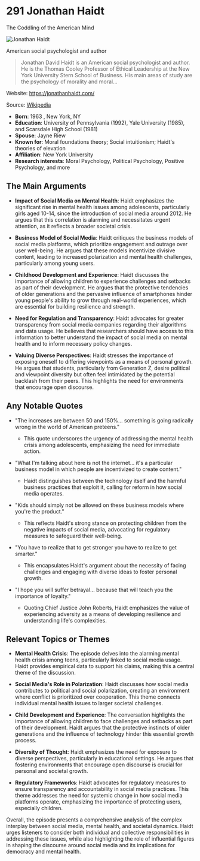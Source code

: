 # 291 Jonathan Haidt
The Coddling of the American Mind

![Jonathan Haidt](https://encrypted-tbn0.gstatic.com/images?q=tbn:ANd9GcT8KdmcRjj3nXdKxBR3Oc4xsnXKOpsQxi9GUMYNvg&s=0)

American social psychologist and author

> Jonathan David Haidt is an American social psychologist and author. He is the Thomas Cooley Professor of Ethical Leadership at the New York University Stern School of Business. His main areas of study are the psychology of morality and moral...

Website: https://jonathanhaidt.com/

Source: [Wikipedia](https://en.wikipedia.org/wiki/Jonathan_Haidt)

- **Born**: 1963 , New York, NY
- **Education**: University of Pennsylvania (1992), Yale University (1985), and Scarsdale High School (1981)
- **Spouse**: Jayne Riew
- **Known for**: Moral foundations theory; Social intuitionism; Haidt's theories of elevation
- **Affiliation**: New York University
- **Research interests**: Moral Psychology, Political Psychology, Positive Psychology, and more



## The Main Arguments

- **Impact of Social Media on Mental Health**: Haidt emphasizes the significant rise in mental health issues among adolescents, particularly girls aged 10-14, since the introduction of social media around 2012. He argues that this correlation is alarming and necessitates urgent attention, as it reflects a broader societal crisis.

- **Business Model of Social Media**: Haidt critiques the business models of social media platforms, which prioritize engagement and outrage over user well-being. He argues that these models incentivize divisive content, leading to increased polarization and mental health challenges, particularly among young users.

- **Childhood Development and Experience**: Haidt discusses the importance of allowing children to experience challenges and setbacks as part of their development. He argues that the protective tendencies of older generations and the pervasive influence of smartphones hinder young people's ability to grow through real-world experiences, which are essential for building resilience and strength.

- **Need for Regulation and Transparency**: Haidt advocates for greater transparency from social media companies regarding their algorithms and data usage. He believes that researchers should have access to this information to better understand the impact of social media on mental health and to inform necessary policy changes.

- **Valuing Diverse Perspectives**: Haidt stresses the importance of exposing oneself to differing viewpoints as a means of personal growth. He argues that students, particularly from Generation Z, desire political and viewpoint diversity but often feel intimidated by the potential backlash from their peers. This highlights the need for environments that encourage open discourse.

## Any Notable Quotes

- "The increases are between 50 and 150%... something is going radically wrong in the world of American preteens."
  - This quote underscores the urgency of addressing the mental health crisis among adolescents, emphasizing the need for immediate action.

- "What I'm talking about here is not the internet... it's a particular business model in which people are incentivized to create content."
  - Haidt distinguishes between the technology itself and the harmful business practices that exploit it, calling for reform in how social media operates.

- "Kids should simply not be allowed on these business models where you're the product."
  - This reflects Haidt's strong stance on protecting children from the negative impacts of social media, advocating for regulatory measures to safeguard their well-being.

- "You have to realize that to get stronger you have to realize to get smarter."
  - This encapsulates Haidt's argument about the necessity of facing challenges and engaging with diverse ideas to foster personal growth.

- "I hope you will suffer betrayal... because that will teach you the importance of loyalty."
  - Quoting Chief Justice John Roberts, Haidt emphasizes the value of experiencing adversity as a means of developing resilience and understanding life's complexities.

## Relevant Topics or Themes

- **Mental Health Crisis**: The episode delves into the alarming mental health crisis among teens, particularly linked to social media usage. Haidt provides empirical data to support his claims, making this a central theme of the discussion.

- **Social Media's Role in Polarization**: Haidt discusses how social media contributes to political and social polarization, creating an environment where conflict is prioritized over cooperation. This theme connects individual mental health issues to larger societal challenges.

- **Child Development and Experience**: The conversation highlights the importance of allowing children to face challenges and setbacks as part of their development. Haidt argues that the protective instincts of older generations and the influence of technology hinder this essential growth process.

- **Diversity of Thought**: Haidt emphasizes the need for exposure to diverse perspectives, particularly in educational settings. He argues that fostering environments that encourage open discourse is crucial for personal and societal growth.

- **Regulatory Frameworks**: Haidt advocates for regulatory measures to ensure transparency and accountability in social media practices. This theme addresses the need for systemic change in how social media platforms operate, emphasizing the importance of protecting users, especially children.

Overall, the episode presents a comprehensive analysis of the complex interplay between social media, mental health, and societal dynamics. Haidt urges listeners to consider both individual and collective responsibilities in addressing these issues, while also highlighting the role of influential figures in shaping the discourse around social media and its implications for democracy and mental health.